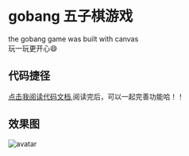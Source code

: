# gobang 五子棋游戏
the gobang game was built with canvas  
玩一玩更开心😄  

## 代码捷径
[点击我阅读代码文档](https://github.com/forrestyuan/gobang/out),阅读完后，可以一起完善功能哈！！
## 效果图
![avatar](https://github.com/forrestyuan/gobang/blob/master/gobang_smaple.png)
